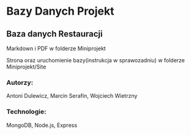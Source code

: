 # Bazy Danych Projekt
## Baza danych Restauracji

Markdown i PDF w folderze Miniprojekt

Strona oraz uruchomienie bazy(instrukcja w sprawozadniu) w folderze Miniprojekt/Site

### Autorzy:
Antoni Dulewicz, Marcin Serafin, Wojciech Wietrzny

### Technologie:
MongoDB, Node.js, Express


